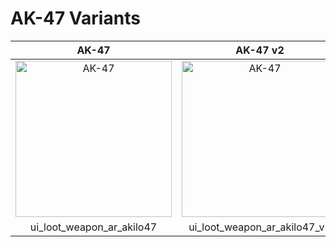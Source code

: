# AK-47 Variants

| AK-47 | AK-47 v2 | AK-47 v3 | AK-47 v4 |
| :---: | :---: | :---: | :---: |
| <img width="250" alt="AK-47" src="/CODMW-Operator-Directory/img/ui_loot_weapon_ar_akilo47.png"> | <img width="250" alt="AK-47" src="/CODMW-Operator-Directory/img/ui_loot_weapon_ar_akilo47_v2.png"> | <img width="250" alt="AK-47" src="/CODMW-Operator-Directory/img/ui_loot_weapon_ar_akilo47_v3.png"> | <img width="250" alt="AK-47" src="/CODMW-Operator-Directory/img/ui_loot_weapon_ar_akilo47_v4.png"> |
| ui_loot_weapon_ar_akilo47 | ui_loot_weapon_ar_akilo47_v2 | ui_loot_weapon_ar_akilo47_v3 | ui_loot_weapon_ar_akilo47_v4 |